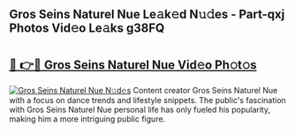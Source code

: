 ## Gros Seins Naturel Nue Le𝚊k𝚎d N𝚞𝚍es - Part-qxj Photos Vid𝚎o Le𝚊ks g38FQ

# <h2><a href="http://fb7dzv.evod.top/?m=Gros+Seins+Naturel+Nue">🔗 👉🔴 Gros Seins Naturel Nue Vid𝚎o Ph𝚘t𝚘s</a></h2>

[![Gros Seins Naturel Nue N𝚞d𝚎s](https://i.imgur.com/8V9OHl7.gif)](http://fb7dzv.evod.top/?m=Gros+Seins+Naturel+Nue)
Content creator Gros Seins Naturel Nue with a focus on dance trends and lifestyle snippets. The public's fascination with Gros Seins Naturel Nue personal life has only fueled his popularity, making him a more intriguing public figure. 
